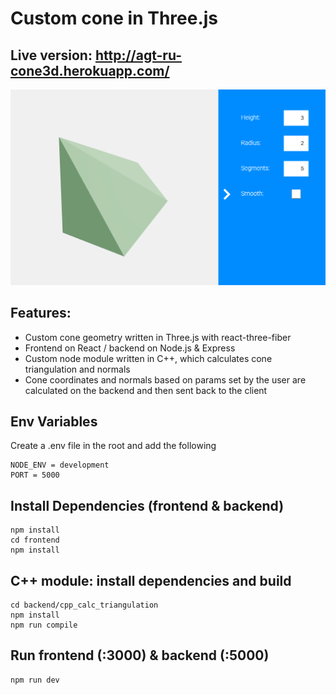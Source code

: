 # Custom cone in Three.js
## Live version: http://agt-ru-cone3d.herokuapp.com/
![screenshot](https://github.com/agt-ru/cone3d/blob/main/cone3d_screenshot.png)
## Features:
- Custom cone geometry written in Three.js with react-three-fiber
- Frontend on React / backend on Node.js & Express
- Custom node module written in C++, which calculates cone triangulation and normals
- Cone coordinates and normals based on params set by the user are calculated on the backend and then sent back to the client

## Env Variables
Create a .env file in the root and add the following
```
NODE_ENV = development
PORT = 5000
```

## Install Dependencies (frontend & backend)
```
npm install
cd frontend
npm install
```

## C++ module: install dependencies and build
```
cd backend/cpp_calc_triangulation
npm install
npm run compile
```

## Run frontend (:3000) & backend (:5000)
```
npm run dev
```
